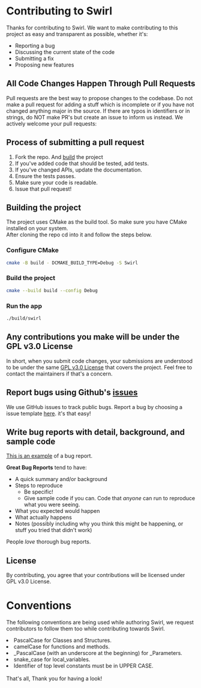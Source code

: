 # Contributing to Swirl

Thanks for contributing to Swirl. We want to make contributing to this project as easy and transparent as possible, whether it's:

-   Reporting a bug
-   Discussing the current state of the code
-   Submitting a fix
-   Proposing new features

## All Code Changes Happen Through Pull Requests

Pull requests are the best way to propose changes to the codebase. Do not make a pull request for adding a stuff which is incomplete or if you have not changed anything major in the source. If there are typos in identifiers or in strings, do NOT make PR's but create an issue to inform us instead. We actively welcome your pull requests:

## Process of submitting a pull request
1. Fork the repo. And [build](#building-the-project) the project
1. If you've added code that should be tested, add tests.
1. If you've changed APIs, update the documentation.
1. Ensure the tests passes.
1. Make sure your code is readable.
1. Issue that pull request!

## Building the project
The project uses CMake as the build tool. So make sure you have CMake installed on your system.<br>
After cloning the repo cd into it and follow the steps below.
### Configure CMake
```bash
cmake -B build - DCMAKE_BUILD_TYPE=Debug -S Swirl
```

### Build the project
```bash
cmake --build build --config Debug
```
### Run the app
```bash
./build/swirl
```
## Any contributions you make will be under the GPL v3.0 License

In short, when you submit code changes, your submissions are understood to be under the same [GPL v3.0 License](https://choosealicense.com/licenses/gpl-3.0/) that covers the project. Feel free to contact the maintainers if that's a concern.

## Report bugs using Github's [issues](https://github.com/SwirlLang/Swirl/issues)

We use GitHub issues to track public bugs. Report a bug by choosing a issue template [here](https://github.com/SwirlLang/Swirl/issues/new/choose). it's that easy!

## Write bug reports with detail, background, and sample code

[This is an example](http://stackoverflow.com/q/12488905/180626) of a bug report.

**Great Bug Reports** tend to have:

-   A quick summary and/or background
-   Steps to reproduce
    -   Be specific!
    -   Give sample code if you can. Code that _anyone_ can run to reproduce what you were seeing.
-   What you expected would happen
-   What actually happens
-   Notes (possibly including why you think this might be happening, or stuff you tried that didn't work)

People _love_ thorough bug reports.

## License

By contributing, you agree that your contributions will be licensed under GPL v3.0 License.

# Conventions

The following conventions are being used while authoring Swirl, we request contributors to follow them too while contributing towards Swirl.

<li> PascalCase for Classes and Structures.
<li> camelCase for functions and methods.
<li> _PascalCase (with an underscore at the beginning) for _Parameters.
<li> snake_case for local_variables.
<li> Identifier of top level constants must be in UPPER CASE.
<br>
<br>
That's all, Thank you for having a look!
